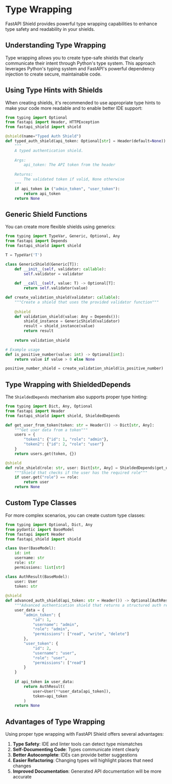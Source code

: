 # Type Wrapping

FastAPI Shield provides powerful type wrapping capabilities to enhance type safety and readability in your shields.

## Understanding Type Wrapping

Type wrapping allows you to create type-safe shields that clearly communicate their intent through Python's type system. This approach leverages Python's typing system and FastAPI's powerful dependency injection to create secure, maintainable code.

## Using Type Hints with Shields

When creating shields, it's recommended to use appropriate type hints to make your code more readable and to enable better IDE support:

```python
from typing import Optional
from fastapi import Header, HTTPException
from fastapi_shield import shield

@shield(name="Typed Auth Shield")
def typed_auth_shield(api_token: Optional[str] = Header(default=None)) -> Optional[str]:
    """
    A typed authentication shield.
    
    Args:
        api_token: The API token from the header
        
    Returns:
        The validated token if valid, None otherwise
    """
    if api_token in ("admin_token", "user_token"):
        return api_token
    return None
```

## Generic Shield Functions

You can create more flexible shields using generics:

```python
from typing import TypeVar, Generic, Optional, Any
from fastapi import Depends
from fastapi_shield import shield

T = TypeVar('T')

class GenericShield(Generic[T]):
    def __init__(self, validator: callable):
        self.validator = validator
        
    def __call__(self, value: T) -> Optional[T]:
        return self.validator(value)

def create_validation_shield(validator: callable):
    """Create a shield that uses the provided validator function"""
    
    @shield
    def validation_shield(value: Any = Depends()):
        shield_instance = GenericShield(validator)
        result = shield_instance(value)
        return result
        
    return validation_shield

# Example usage
def is_positive_number(value: int) -> Optional[int]:
    return value if value > 0 else None

positive_number_shield = create_validation_shield(is_positive_number)
```

## Type Wrapping with ShieldedDepends

The `ShieldedDepends` mechanism also supports proper type hinting:

```python
from typing import Dict, Any, Optional
from fastapi import Header
from fastapi_shield import shield, ShieldedDepends

def get_user_from_token(token: str = Header()) -> Dict[str, Any]:
    """Get user data from a token"""
    users = {
        "token1": {"id": 1, "role": "admin"},
        "token2": {"id": 2, "role": "user"}
    }
    return users.get(token, {})

@shield
def role_shield(role: str, user: Dict[str, Any] = ShieldedDepends(get_user_from_token)) -> Optional[Dict[str, Any]]:
    """Shield that checks if the user has the required role"""
    if user.get("role") == role:
        return user
    return None
```

## Custom Type Classes

For more complex scenarios, you can create custom type classes:

```python
from typing import Optional, Dict, Any
from pydantic import BaseModel
from fastapi import Header
from fastapi_shield import shield

class User(BaseModel):
    id: int
    username: str
    role: str
    permissions: list[str]

class AuthResult(BaseModel):
    user: User
    token: str
    
@shield
def advanced_auth_shield(api_token: str = Header()) -> Optional[AuthResult]:
    """Advanced authentication shield that returns a structured auth result"""
    user_data = {
        "admin_token": {
            "id": 1,
            "username": "admin",
            "role": "admin",
            "permissions": ["read", "write", "delete"]
        },
        "user_token": {
            "id": 2,
            "username": "user",
            "role": "user",
            "permissions": ["read"]
        }
    }
    
    if api_token in user_data:
        return AuthResult(
            user=User(**user_data[api_token]),
            token=api_token
        )
    return None
```

## Advantages of Type Wrapping

Using proper type wrapping with FastAPI Shield offers several advantages:

1. **Type Safety**: IDE and linter tools can detect type mismatches
2. **Self-Documenting Code**: Types communicate intent clearly
3. **Better Autocomplete**: IDEs can provide better suggestions
4. **Easier Refactoring**: Changing types will highlight places that need changes
5. **Improved Documentation**: Generated API documentation will be more accurate 